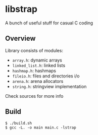 # libstrap
A bunch of useful stuff for casual C coding

## Overview
Library consists of modules:

- `array.h`: dynamic arrays
- `linked_list.h`: linked lists
- `hashmap.h`: hashmaps
- `fileio.h`: files and directories i/o
- `arena.h`: arena allocators
- `string.h`: stringview implementation

Check sources for more info

## Build
```console
$ ./build.sh
$ gcc -L. -o main main.c -lstrap
```